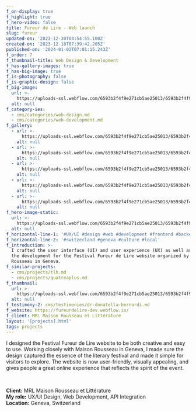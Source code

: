 ```yaml
---
f_on-display: true
f_highlight: true
f_hero-video: false
title: Fureur de Lire - Web launch
slug: fureur
updated-on: '2023-12-30T04:54:55.100Z'
created-on: '2023-12-18T07:39:42.205Z'
published-on: '2024-01-02T07:01:15.243Z'
f_order: 7
f_thumbnail-title: Web Design & Development
f_has-gallery-images: true
f_has-big-image: true
f_is-photography: false
f_is-graphic-design: false
f_big-image:
  url: >-
    https://uploads-ssl.webflow.com/6593b2f4f9e271cb5ae25013/6593b2f4f9e271cb5ae251b9_fureur-03.jpg
  alt: null
f_category-ies:
  - cms/categories/web-design.md
  - cms/categories/web-development.md
f_gallery:
  - url: >-
      https://uploads-ssl.webflow.com/6593b2f4f9e271cb5ae25013/6593b2f4f9e271cb5ae251ba_fureur-02.jpg
    alt: null
  - url: >-
      https://uploads-ssl.webflow.com/6593b2f4f9e271cb5ae25013/6593b2f4f9e271cb5ae251b9_fureur-03.jpg
    alt: null
  - url: >-
      https://uploads-ssl.webflow.com/6593b2f4f9e271cb5ae25013/6593b2f4f9e271cb5ae251b8_fureur-04.jpg
    alt: null
  - url: >-
      https://uploads-ssl.webflow.com/6593b2f4f9e271cb5ae25013/6593b2f4f9e271cb5ae251b7_fureur-05.jpg
    alt: null
  - url: >-
      https://uploads-ssl.webflow.com/6593b2f4f9e271cb5ae25013/6593b2f4f9e271cb5ae251bb_fureur-01.jpg
    alt: null
f_hero-image-static:
  url: >-
    https://uploads-ssl.webflow.com/6593b2f4f9e271cb5ae25013/6593b2f4f9e271cb5ae251bf_hero.jpg
  alt: null
f_horizontal-line-1: '#UX/UI #design #web #development #frontend #backend'
f_horizontal-line-2: '#switzerland #geneva #culture #local'
f_introduction: >-
  I crafted the user interface (UI) and user experience (UX) as well as assured
  the development for the Festival Fureur de Lire website organized by Maison
  Rousseau in Geneva.
f_similar-projects:
  - cms/projects/tlh.md
  - cms/projects/quatreaplus.md
f_thumbnail:
  url: >-
    https://uploads-ssl.webflow.com/6593b2f4f9e271cb5ae25013/6593b2f4f9e271cb5ae251bc_thumbnail.jpg
  alt: null
f_testimony-2: cms/testimonies/dr-donatella-bernardi.md
f_website: https://fureurdelire-dev.webflow.io/
f_client: MRL Maison Rousseau et Littérature
layout: '[projects].html'
tags: projects
---
```


I designed the Festival Fureur de Lire website to be both creative and easy to use. Working closely with Maison Rousseau in Geneva, I made sure the design captured the essence of the literary festival and made it simple for visitors to explore. The website is now user-friendly, visually appealing, and gives people a great online experience that reflects the spirit of the event.

‍

**Client:** MRL Maison Rousseau et Littérature  
**My role:** UX/UI Design, Web Development, API Integration  
**Location:** Geneva, Switzerland
